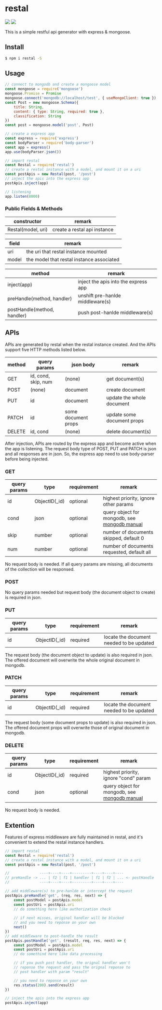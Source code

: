# restal

[![](https://img.shields.io/npm/v/restal.svg)](https://www.npmjs.com/package/restal)
[![](https://img.shields.io/travis/Siubaak/restal.svg)](https://travis-ci.org/Siubaak/restal)

This is a simple restful api generator with express & mongoose.

## Install

```bash
$ npm i restal -S
```

## Usage

```js
// connect to mongodb and create a mongoose model
const mongoose = require('mongoose')
mongoose.Promise = Promise
mongoose.connect('mongodb://localhost/test', { useMongoClient: true })
const Post = new mongoose.Schema({
    title: String,
    content: { type: String, required: true },
    classification: String
})
const post = mongoose.model('post', Post)

// create a express app
const express = require('express')
const bodyParser = require('body-parser')
const app = express()
app.use(bodyParser.json())

// import restal
const Restal = require('restal')
// create a restal instance with a model, and mount it on a uri
const postApis = new Restal(post, '/post')
// inject the apis into the express app
postApis.inject(app)

// listening
app.listen(8000)
```

### Public Fields & Methods

| constructor        | remark                       |
| ------------------ | ---------------------------- |
| Restal(model, uri) | create a restal api instance |

| field | remark                                    |
| ----- | ----------------------------------------- |
| uri   | the uri that restal instance mounted      |
| model | the model that restal instance associated |

| method                      | remark                               |
| --------------------------- | ------------------------------------ |
| inject(app)                 | inject the apis into the express app |
| preHandle(method, handler)  | unshift pre-hanlde middleware(s)     |
| postHandle(method, handler) | push post-hanlde middleware(s)       |

## APIs

APIs are generated by restal when the restal instance created. And the APIs support five HTTP methods listed below.

| method | query params        | json body           | remark                     |
| ------ | ------------------- | ------------------- | -------------------------- |
| GET    | id, cond, skip, num | (none)              | get document(s)            |
| POST   | (none)              | document            | create document            |
| PUT    | id                  | document            | update the whole document  |
| PATCH  | id                  | some document props | update some document props |
| DELETE | id, cond            | (none)              | delete document(s)         |

After injection, APIs are routed by the express app and become active when the app is listening. The request body type of POST, PUT and PATCH is json and all responses are in json. So, the express app need to use body-parser before being injected.

### GET

| query params | type          | requirement | remark                                     |
| ------------ | ------------- | ----------- | ------------------------------------------ |
| id           | ObjectID(_id) | optional    | highest priority, ignore other params      |
| cond         | json          | optional    | query object for mongodb, see [mongodb manual](https://docs.mongodb.com/manual) |
| skip         | number        | optional    | number of documents skipped, default 0     |
| num          | number        | optional    | number of documents requested, default all |

No request body is needed. If all query params are missing, all documents of the collection will be responsed.

### POST

No query params needed but request body (the document object to create) is required in json.

### PUT

| query params | type          | requirement | remark                                    |
| ------------ | ------------- | ----------- | ----------------------------------------- |
| id           | ObjectID(_id) | required    | locate the document needed to be updated  |

The request body (the document object to update) is also required in json. The offered document will overwrite the whole original document in mongodb.

### PATCH

| query params | type          | requirement | remark                                    |
| ------------ | ------------- | ----------- | ----------------------------------------- |
| id           | ObjectID(_id) | required    | locate the document needed to be updated  |

The request body (some document props to update) is also required in json. The offered document props will overwrite those of original document in mongodb.

### DELETE

| query params | type          | requirement | remark                                |
| ------------ | ------------- | ----------- | ------------------------------------- |
| id           | ObjectID(_id) | required    | highest priority, ignore "cond" param |
| cond         | json          | optional    | query object for mongodb, see [mongodb manual](https://docs.mongodb.com/manual) |

No request body is needed. 

## Extention

Features of express middleware are fully maintained in restal, and it's convenient to extend the restal instance handlers.

```js
// import restal
const Restal = require('restal')
// create a restal instance with a model, and mount it on a uri
const postApis = new Restal(post, '/post')

//              ----+----+----+---------+----+----+----
// preHandle -> ... | f2 | f1 | handler | f1 | f2 | ... <- postHandle
//              ----+----+----+---------+----+----+----

// add middleware(s) to pre-hanlde or intercept the request
postApis.preHandle('get', (req, res, next) => {
    const postModel = postApis.model
    const postUri = postApis.uri
    // do something here like authorization check
    
    // if next misses, original handler will be blocked
    // and you need to reponse on your own
    next()
})
// add middleware to post-handle the result
postApis.postHandle('get', (result, req, res, next) => {
    const postModel = postApis.model
    const postUri = postApis.uri
    // do somethind here like data processing

    // if you push post handler, the orignal handler won't
    // reponse the request and pass the orignal reponse to
    // post handler with param "result"

    // you need to reponse on your own
    res.status(200).send(result)
})

// inject the apis into the express app
postApis.inject(app)
```
